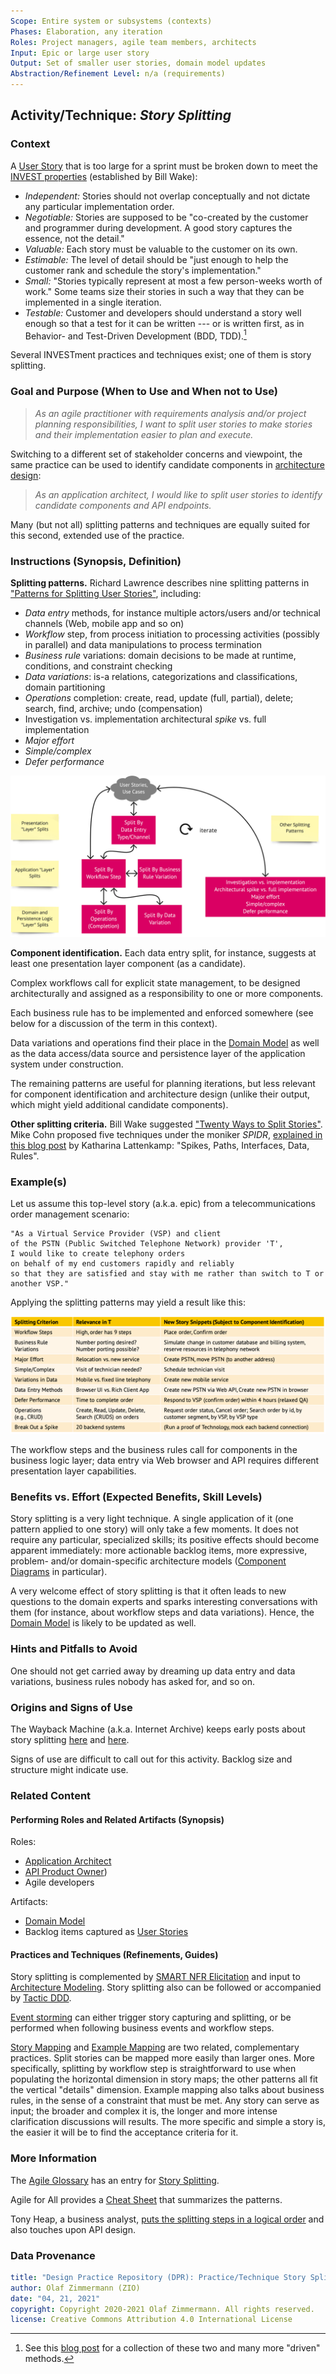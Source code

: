 ```yaml
---
Scope: Entire system or subsystems (contexts)
Phases: Elaboration, any iteration
Roles: Project managers, agile team members, architects
Input: Epic or large user story
Output: Set of smaller user stories, domain model updates
Abstraction/Refinement Level: n/a (requirements)
---
```


Activity/Technique: *Story Splitting*
-------------------------------------

### Context
A [User Story](../artifact-templates/DPR-UserStory.md) that is too large for a sprint must be broken down to meet the [INVEST properties](https://xp123.com/articles/invest-in-good-stories-and-smart-tasks/) (established by Bill Wake):

* *Independent:* Stories should not overlap conceptually and not dictate any particular implementation order.
* *Negotiable:* Stories are supposed to be "co-created by the customer and programmer during development. A good story captures the essence, not the detail."
* *Valuable:* Each story must be valuable to the customer on its own. <!-- "Developers may have (legitimate) concerns, but these framed in a way that makes the customer perceive them as important." --> 
* *Estimable:* The level of detail should be "just enough to help the customer rank and schedule the story's implementation."
* *Small:* "Stories typically represent at most a few person-weeks worth of work." Some teams size their stories in such a way that they can be implemented in a single iteration.
* *Testable:* Customer and developers should understand a story well enough so that a test for it can be written --- or is written first, as in Behavior- and Test-Driven Development (BDD, TDD).[^103]

[^103]: See this [blog post](https://ozimmer.ch/index/2020/10/30/DrivenByTLAs.html) for a collection of these two and many more "driven" methods.

Several INVESTment practices and techniques exist; one of them is story splitting.

### Goal and Purpose (When to Use and When not to Use)

> *As an agile practitioner with requirements analysis and/or project planning responsibilities, I want to split user stories to make stories and their implementation easier to plan and execute.* 

Switching to a different set of stakeholder concerns and viewpoint, the same practice can be used to identify candidate components in [architecture design](DPR-ArchitectureModeling.md): 

> *As an application architect, I would like to split user stories to identify candidate components and API endpoints.*

Many (but not all) splitting patterns and techniques are equally suited for this second, extended use of the practice.

### Instructions (Synopsis, Definition)

**Splitting patterns.** Richard Lawrence describes nine splitting patterns in ["Patterns for Splitting User Stories"](https://agileforall.com/patterns-for-splitting-user-stories/), including:

* *Data entry* methods, for instance multiple actors/users and/or technical channels (Web, mobile app and so on)
* *Workflow* step, from process initiation to processing activities (possibly in parallel) and data manipulations to process termination 
* *Business rule* variations: domain decisions to be made at runtime, conditions, and constraint checking
* *Data variations*: is-a relations, categorizations and classifications, domain partitioning  
* *Operations* completion: create, read, update (full, partial), delete; search, find, archive; undo (compensation)
* Investigation vs. implementation architectural *spike* vs. full implementation 
* *Major effort* 
* *Simple/complex*
* *Defer performance* 

<!-- Source: https://miro.com/app/board/o9J_lM7Rzo0=/ -->
![Story Splitting Patterns by Richard Lawrence](/activities/images/DPR-StorySplittingPatterns.jpg)


**Component identification.** Each data entry split, for instance, suggests at least one presentation layer component (as a candidate). 

Complex workflows call for explicit state management, to be designed architecturally and assigned as a responsibility to one or more components. 

Each business rule has to be implemented and enforced somewhere (see below for a discussion of the term in this context). 

Data variations and operations find their place in the [Domain Model](../artifact-templates/DPR-DomainModel.md) as well as the data access/data source and persistence layer of the application system under construction. <!-- TODO (v2) could add a table mapping the splitting patterns to logical layers and patterns/component types -->

The remaining patterns are useful for planning iterations, but less relevant for component identification and architecture design (unlike their output, which might yield additional candidate components).

**Other splitting criteria.** Bill Wake suggested ["Twenty Ways to Split Stories"](https://xp123.com/articles/twenty-ways-to-split-stories/). Mike Cohn proposed five techniques under the moniker *SPIDR*, [explained in this blog post](https://blogs.itemis.com/en/spidr-five-simple-techniques-for-a-perfectly-split-user-story) by Katharina Lattenkamp: "Spikes, Paths, Interfaces, Data, Rules". 


### Example(s)
Let us assume this top-level story (a.k.a. epic) from a telecommunications order management scenario: <!-- TODO add bibtex -->

```plain
"As a Virtual Service Provider (VSP) and client 
of the PSTN (Public Switched Telephone Network) provider 'T', 
I would like to create telephony orders 
on behalf of my end customers rapidly and reliably 
so that they are satisfied and stay with me rather than switch to T or another VSP."
```

Applying the splitting patterns may yield a result like this: <!-- IH CE: capitalization? confirm vs. technology -->

![Story Splitting at "T" (by Pattern)](/activities/images/ZIO-TStorySplitting.png)

<!-- replace with Spinnaker table from exercise? (and more text in sample solution? Mirko: Die Tabelle ist gut, aber es wäre schön, wenn man am Ende auch wieder Stories resultieren. -->

The workflow steps and the business rules call for components in the business logic layer; data entry via Web browser and API requires different presentation layer capabilities.


### Benefits vs. Effort (Expected Benefits, Skill Levels)
<!-- From AA, should call out what one needs to be able to do on beginner, intermediate, advanced level; as a team -->
Story splitting is a very light technique. A single application of it (one pattern applied to one story) will only take a few moments. It does not require any particular, specialized skills; its positive effects should become apparent immediately: more actionable backlog items, more expressive, problem- and/or domain-specific architecture models ([Component Diagrams](../artifact-templates/DPR-ComponentDiagram.md) in particular).

A very welcome effect of story splitting is that it often leads to new questions to the domain experts and sparks interesting conversations with them (for instance, about workflow steps and data variations). Hence, the [Domain Model](../artifact-templates/DPR-DomainModel.md) is likely to be updated as well.


### Hints and Pitfalls to Avoid
<!-- See ART, don’t overdo etc. -->
One should not get carried away by dreaming up data entry and data variations, business rules nobody has asked for, and so on.


### Origins and Signs of Use
<!-- From PLOPs and from AA -->
The Wayback Machine (a.k.a. Internet Archive) keeps early posts about story splitting [here](https://web.archive.org/web/20120909082905/http://lassekoskela.com/thoughts/7/ways-to-split-user-stories/) and [here](https://web.archive.org/web/20120716060616/http://jbrains.ca/permalink/how-youll-probably-learn-to-split-features).

Signs of use are difficult to call out for this activity. Backlog size and structure might indicate use.
<!-- TODO (v2) How about CI/CM? -->


### Related Content
<!-- in DPR/OLAF and elsewhere -->

<!-- TODO (v2) [O] discuss "use case splitting": patterns applicable to (brief) stories too, full scenarios can be seen as application/variant of the workflow splitting pattern; UML relations -->

#### Performing Roles and Related Artifacts (Synopsis)

Roles: 

* [Application Architect](../roles/DPR-ApplicationArchitectRole.md)
* [API Product Owner](../roles/SDPR-APIProductOwner.md))
* Agile developers

Artifacts: 

* [Domain Model](../artifact-templates/DPR-DomainModel.md)
* Backlog items captured as [User Stories](../artifact-templates/DPR-UserStory.md)

#### Practices and Techniques (Refinements, Guides)

Story splitting is complemented by [SMART NFR Elicitation](DPR-SMART-NFR-Elicitation.md) and input to [Architecture Modeling](DPR-ArchitectureModeling.md). Story splitting also can be followed or accompanied by [Tactic DDD](DPR-TacticDDD.md).

[Event storming](https://en.wikipedia.org/wiki/Event_storming) can either trigger story capturing and splitting, or be performed when following business events and workflow steps. 

[Story Mapping](https://www.agilealliance.org/glossary/storymap/) and [Example Mapping](https://cucumber.io/blog/bdd/example-mapping-introduction/) are two related, complementary practices. Split stories can be mapped more easily than larger ones. More specifically, splitting by workflow step is straightforward to use when populating the horizontal dimension in story maps; the other patterns all fit the vertical "details" dimension. Example mapping also talks about business rules, in the sense of a constraint that must be met. Any story can serve as input; the broader and complex it is, the longer and more intense clarification discussions will results. The more specific and simple a story is, the easier it will be to find the acceptance criteria for it. 


### More Information 
<!-- Further Reading, Academic Publications) -->
The [Agile Glossary](https://www.agilealliance.org/agile101/agile-glossary/) has an entry for [Story Splitting](https://www.agilealliance.org/glossary/split/).

Agile for All provides a [Cheat Sheet](https://agileforall.com/wp-content/uploads/2009/10/Story-Splitting-Cheat-Sheet.pdf) that summarizes the patterns. 

Tony Heap, a business analyst, [puts the splitting steps in a logical order](http://www.its-all-design.com/how-to-split-user-stories/) and also touches upon API design.


### Data Provenance 

```yaml
title: "Design Practice Repository (DPR): Practice/Technique Story Splitting"
author: Olaf Zimmermann (ZIO)
date: "04, 21, 2021"
copyright: Copyright 2020-2021 Olaf Zimmermann. All rights reserved.
license: Creative Commons Attribution 4.0 International License
```


